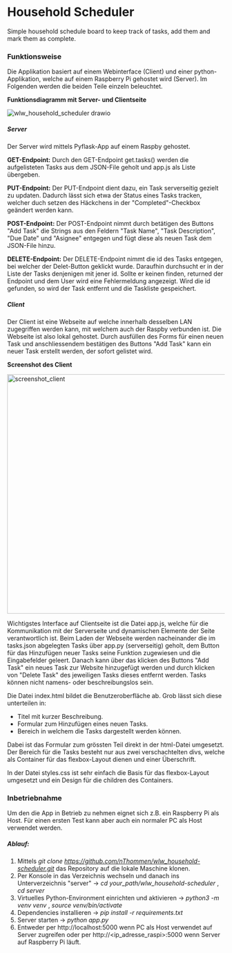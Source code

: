 # Household Scheduler

Simple household schedule board to keep track of tasks, add them and mark them as complete.

### Funktionsweise

Die Applikation basiert auf einem Webinterface (Client) und einer python-Applikation, welche auf einem Raspberry Pi gehostet wird (Server). Im Folgenden werden die beiden Teile einzeln beleuchtet.

**Funktionsdiagramm mit Server- und Clientseite**


![wlw_household_scheduler drawio](https://github.com/user-attachments/assets/ee3cef2b-b762-4313-b55a-f84b8be9b62e)


##### Server

Der Server wird mittels Pyflask-App auf einem Raspby gehostet.

**GET-Endpoint:** Durch den GET-Endpoint get.tasks() werden die aufgelisteten Tasks aus dem JSON-File geholt und app.js als Liste übergeben.

**PUT-Endpoint:** Der PUT-Endpoint dient dazu, ein Task serverseitig gezielt zu updaten. Dadurch lässt sich etwa der Status eines Tasks tracken, welcher duch setzen des Häckchens in der "Completed"-Checkbox geändert werden kann. 

**POST-Endpoint:** Der POST-Endpoint nimmt durch betätigen des Buttons "Add Task" die Strings aus den Feldern "Task Name", "Task Description", "Due Date" und "Asignee" entgegen und fügt diese als neuen Task dem JSON-File hinzu.

**DELETE-Endpoint:** Der DELETE-Endpoint nimmt die id des Tasks entgegen, bei welcher der Delet-Button geklickt wurde. Daraufhin durchsucht er in der Liste der Tasks denjenigen mit jener id. Sollte er keinen finden, returned der Endpoint und dem User wird eine Fehlermeldung angezeigt. Wird die id gefunden, so wird der Task entfernt und die Taskliste gespeichert.

##### Client

Der Client ist eine Webseite auf welche innerhalb desselben LAN zugegriffen werden kann, mit welchem auch der Raspby verbunden ist. Die Webseite ist also lokal gehostet. Durch ausfüllen des Forms für einen neuen Task und anschliessendem bestätigen des Buttons "Add Task" kann ein neuer Task erstellt werden, der sofort gelistet wird.

**Screenshot des Client**

<img width="553" alt="screenshot_client" src="https://github.com/user-attachments/assets/204df59b-c2cf-4f5c-b56b-8a1f63056bb7" />



Wichtigstes Interface auf Clientseite ist die Datei app.js, welche für die Kommunikation mit der Serverseite und dynamischen Elemente der Seite verantwortlich ist. Beim Laden der Webseite werden nacheinander die im tasks.json abgelegten Tasks über app.py (serverseitig) geholt, dem Button für das Hinzufügen neuer Tasks seine Funktion zugewiesen und die Eingabefelder geleert. Danach kann über das klicken des Buttons "Add Task" ein neues Task zur Website hinzugefügt werden und durch klicken von "Delete Task" des jeweiligen Tasks dieses entfernt werden. Tasks können nicht namens- oder beschreibungslos sein.

Die Datei index.html bildet die Benutzeroberfläche ab. Grob lässt sich diese unterteilen in:

- Titel mit kurzer Beschreibung.
- Formular zum Hinzufügen eines neuen Tasks.
- Bereich in welchem die Tasks dargestellt werden können.

Dabei ist das Formular zum grössten Teil direkt in der html-Datei umgesetzt. Der Bereich für die Tasks besteht nur aus zwei verschachtelten divs, welche als Container für das flexbox-Layout dienen und einer Überschrift.

In der Datei styles.css ist sehr einfach die Basis für das flexbox-Layout umgesetzt und ein Design für die children des Containers.

### Inbetriebnahme

Um den die App in Betrieb zu nehmen eignet sich z.B. ein Raspberry Pi als Host. Für einen ersten Test kann aber auch ein normaler PC als Host verwendet werden.

##### Ablauf:

1. Mittels *git clone https://github.com/nThommen/wlw_household-scheduler.git* das Repository auf die lokale Maschine klonen.
2. Per Konsole in das Verzeichnis wechseln und danach ins Unterverzeichnis "server" -> *cd your_path/wlw_household-scheduler* , *cd server*
3. Virtuelles Python-Environment einrichten und aktivieren -> *python3 -m venv venv* , *source venv/bin/activate*
4. Dependencies installieren -> *pip install -r requirements.txt*
5. Server starten -> *python app.py*
6. Entweder per http://localhost:5000 wenn PC als Host verwendet auf Server zugreifen oder per http://<ip_adresse_raspi>:5000 wenn Server auf Raspberry Pi läuft.
